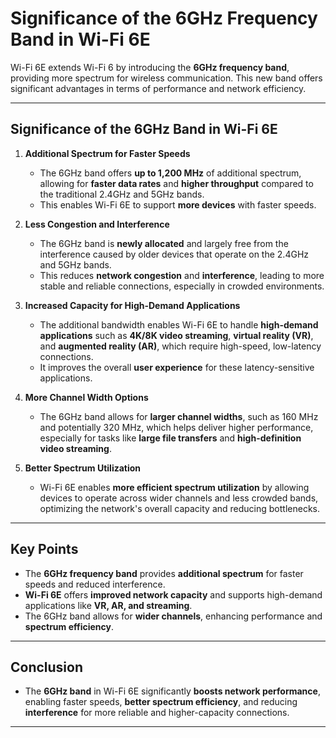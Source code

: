# Significance of the 6GHz Frequency Band in Wi-Fi 6E

Wi-Fi 6E extends Wi-Fi 6 by introducing the **6GHz frequency band**, providing more spectrum for wireless communication. This new band offers significant advantages in terms of performance and network efficiency.

---

## **Significance of the 6GHz Band in Wi-Fi 6E**

1. **Additional Spectrum for Faster Speeds**  
   - The 6GHz band offers **up to 1,200 MHz** of additional spectrum, allowing for **faster data rates** and **higher throughput** compared to the traditional 2.4GHz and 5GHz bands.
   - This enables Wi-Fi 6E to support **more devices** with faster speeds.

2. **Less Congestion and Interference**  
   - The 6GHz band is **newly allocated** and largely free from the interference caused by older devices that operate on the 2.4GHz and 5GHz bands.
   - This reduces **network congestion** and **interference**, leading to more stable and reliable connections, especially in crowded environments.

3. **Increased Capacity for High-Demand Applications**  
   - The additional bandwidth enables Wi-Fi 6E to handle **high-demand applications** such as **4K/8K video streaming**, **virtual reality (VR)**, and **augmented reality (AR)**, which require high-speed, low-latency connections.
   - It improves the overall **user experience** for these latency-sensitive applications.

4. **More Channel Width Options**  
   - The 6GHz band allows for **larger channel widths**, such as 160 MHz and potentially 320 MHz, which helps deliver higher performance, especially for tasks like **large file transfers** and **high-definition video streaming**.

5. **Better Spectrum Utilization**  
   - Wi-Fi 6E enables **more efficient spectrum utilization** by allowing devices to operate across wider channels and less crowded bands, optimizing the network's overall capacity and reducing bottlenecks.

---

## **Key Points**

- The **6GHz frequency band** provides **additional spectrum** for faster speeds and reduced interference.
- **Wi-Fi 6E** offers **improved network capacity** and supports high-demand applications like **VR, AR, and streaming**.
- The 6GHz band allows for **wider channels**, enhancing performance and **spectrum efficiency**.

---

## **Conclusion**

- The **6GHz band** in Wi-Fi 6E significantly **boosts network performance**, enabling faster speeds, **better spectrum efficiency**, and reducing **interference** for more reliable and higher-capacity connections.

---